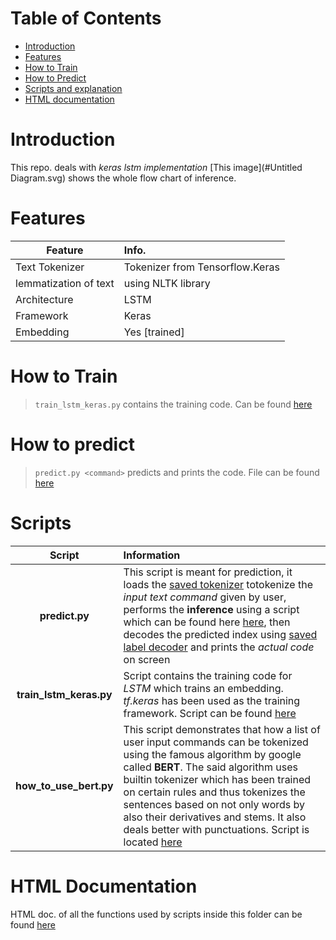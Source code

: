 
# Table of Contents

- [Introduction](#introduction)
- [Features](#features)
- [How to Train](#how-to-train)
- [How to Predict](#how-to-predict)
- [Scripts and explanation](#scripts)
- [HTML documentation](#html-documentation)



# Introduction


This repo. deals with *keras lstm implementation* 
[This image](#Untitled Diagram.svg) shows the whole flow chart of inference.




# Features

|Feature| Info. |
|------|:-------|
Text Tokenizer | Tokenizer from Tensorflow.Keras 
lemmatization of text | using NLTK library
Architecture | LSTM
Framework | Keras
Embedding | Yes [trained]


# How to Train

>`train_lstm_keras.py` contains the training code. Can be found [here](train_lstm_keras.py)

# How to predict

>`predict.py <command>` predicts and prints the code. File can be found [here](predict.py)



# Scripts


| Script | Information |
|:---------:| :------------|
|**predict.py** | This script is meant for prediction, it loads the [saved tokenizer](tokenizer.pkl) totokenize the *input text command* given by user, performs the **inference** using a script which can be found here [here](predict.py), then decodes the predicted index using [saved label decoder](label_decode.pkl) and prints the *actual code* on screen |
|**train_lstm_keras.py** | Script contains the training code for *LSTM* which trains an embedding. *tf.keras* has been used as the training framework. Script can be found [here](train_lstm_keras.py) |
| **how_to_use_bert.py** | This script demonstrates that how a list of user input commands can be tokenized using the famous algorithm by google called **BERT**. The said algorithm uses builtin tokenizer which has been trained on certain rules and thus tokenizes the sentences based on not only words by also their derivatives and stems. It also deals better with punctuations. Script is located [here](how_to_use_bert.py)

# HTML Documentation

HTML doc. of all the functions used by scripts inside this folder can be found [here](docs/build/html/index.html)
